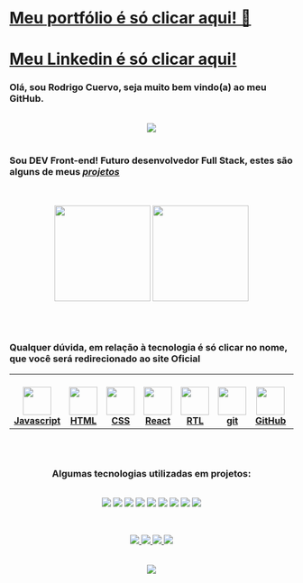 <br/>

<div display:"flex" flex-direction: row justify-content:space-around>

# <a align:right font-sie:6rem href="https://portifolio-five-red.vercel.app/" target=_blank>Meu portfólio é só clicar aqui! &#128588; </a>

# <a align:right font-sie:6rem href="https://www.linkedin.com/in/rodrigocvigil/" target=_blank>Meu Linkedin é só clicar aqui! </a>

### Olá, sou <strong>Rodrigo Cuervo</strong>, seja muito bem vindo(a) ao meu GitHub.

</div>
<br/>

<div display= "flex" align="center" justify-content= "space-around">

<img src= "https://github-profile-trophy.vercel.app/?username=RCVigil" />

</div>

<br/>

### Sou DEV Front-end! Futuro desenvolvedor Full Stack, estes são alguns de meus <a target="_blank" rel="noopener noreferrer" href= "https://github.com/RCVigil?tab=repositories">_projetos_</a>

<br />
<br />

<div style="display: flex, flex-direction: row, color: rgb(255, 196, 0), " align="center" justify-content= "space-around" backgroundColor= "white">
  <img height="170em" src= "https://github-readme-stats.vercel.app/api?username=RCVigil" />
  <img height="170em" src="https://github-readme-stats.vercel.app/api/top-langs/?username=RCVigil&layout=compact&langs_count=7&theme=white" />
</div>

##

<br/>

<table width="320px" align="center">
  <h3> Qualquer dúvida, em relação à <strong>tecnologia</strong> é só clicar no nome, que você será redirecionado ao site Oficial </h3>
    <tbody style=background="#fafbfc"; textColor="#091E42">
        <tr valign="top">
            <td width="80px" align="center">
            <br>
            <a target="_blank" rel="noopener noreferrer nofollow" href="https://camo.githubusercontent.com/85fe5c1ea414287d8a9bc8eb336b53dc79a21a3352d9b5e26fc1c31c4aac6e01/68747470733a2f2f75706c6f61642e766563746f726c6f676f2e7a6f6e652f6c6f676f732f6a6176617363726970742f696d616765732f32333965633861342d313633652d343739322d383362362d3366366439363931313735372e737667"><img height="50px" style=backgroundColor="#fafbfc" src="https://camo.githubusercontent.com/85fe5c1ea414287d8a9bc8eb336b53dc79a21a3352d9b5e26fc1c31c4aac6e01/68747470733a2f2f75706c6f61642e766563746f726c6f676f2e7a6f6e652f6c6f676f732f6a6176617363726970742f696d616765732f32333965633861342d313633652d343739322d383362362d3366366439363931313735372e737667" data-canonical-src="https://upload.vectorlogo.zone/logos/javascript/images/239ec8a4-163e-4792-83b6-3f6d96911757.svg" style="max-width: 100%;"> <a target="_blank" rel="noopener noreferrer" href="https://developer.mozilla.org/pt-BR/docs/Web/JavaScript"><strong>Javascript</strong></a> </a>
            </td>
            <td width="80px" align="center">
            <br>
            <a target="_blank" rel="noopener noreferrer nofollow" href="https://camo.githubusercontent.com/da7acacadecf91d6dc02efcd2be086bb6d78ddff19a1b7a0ab2755a6fda8b1e9/68747470733a2f2f63646e2e6a7364656c6976722e6e65742f67682f64657669636f6e732f64657669636f6e2f69636f6e732f68746d6c352f68746d6c352d6f726967696e616c2e737667"><img height="50" src="https://camo.githubusercontent.com/da7acacadecf91d6dc02efcd2be086bb6d78ddff19a1b7a0ab2755a6fda8b1e9/68747470733a2f2f63646e2e6a7364656c6976722e6e65742f67682f64657669636f6e732f64657669636f6e2f69636f6e732f68746d6c352f68746d6c352d6f726967696e616c2e737667" data-canonical-src="https://cdn.jsdelivr.net/gh/devicons/devicon/icons/html5/html5-original.svg" style="max-width: 100%;"> <a target="_blank" rel="noopener noreferrer nofollow" href="https://developer.mozilla.org/pt-BR/docs/Web/HTML"><strong>HTML</strong></a> </a>
            </td>
            <td width="80px" align="center">
            <br>
            <a target="_blank" rel="noopener noreferrer nofollow" href="https://camo.githubusercontent.com/2e496d4bfc6f753ddca87b521ce95c88219f77800212ffa6d4401ad368c82170/68747470733a2f2f63646e2e6a7364656c6976722e6e65742f67682f64657669636f6e732f64657669636f6e2f69636f6e732f637373332f637373332d6f726967696e616c2e737667"><img height="50px" src="https://camo.githubusercontent.com/2e496d4bfc6f753ddca87b521ce95c88219f77800212ffa6d4401ad368c82170/68747470733a2f2f63646e2e6a7364656c6976722e6e65742f67682f64657669636f6e732f64657669636f6e2f69636f6e732f637373332f637373332d6f726967696e616c2e737667" data-canonical-src="https://cdn.jsdelivr.net/gh/devicons/devicon/icons/css3/css3-original.svg" style="max-width: 100%;"> <a target="_blank" rel="noopener noreferrer nofollow" href="https://developer.mozilla.org/pt-BR/docs/Web/CSS"><strong>CSS</strong></a> </a>
            </td>
            <td width="80px" align="center">
            <br>
            <a target="_blank" rel="noopener noreferrer nofollow" href="https://camo.githubusercontent.com/27d0b117da00485c56d69aef0fa310a3f8a07abecc8aa15fa38c8b78526c60ac/68747470733a2f2f63646e2e6a7364656c6976722e6e65742f67682f64657669636f6e732f64657669636f6e2f69636f6e732f72656163742f72656163742d6f726967696e616c2e737667"><img height="50px" src="https://camo.githubusercontent.com/27d0b117da00485c56d69aef0fa310a3f8a07abecc8aa15fa38c8b78526c60ac/68747470733a2f2f63646e2e6a7364656c6976722e6e65742f67682f64657669636f6e732f64657669636f6e2f69636f6e732f72656163742f72656163742d6f726967696e616c2e737667" data-canonical-src="https://cdn.jsdelivr.net/gh/devicons/devicon/icons/react/react-original.svg" style="max-width: 100%;"> <a target="_blank" rel="noopener noreferrer nofollow" href="https://pt-br.reactjs.org/"><strong>React</strong></a> </a>
            </td>
            <td width="80px" align="center">
            <br>
            <a target="_blank" rel="noopener noreferrer nofollow" href="https://camo.githubusercontent.com/aa85cea585880ae694b4fe8dde116d092b8907d6351c71fcd76f00f7586fad72/68747470733a2f2f74657374696e672d6c6962726172792e636f6d2f696d672f6f63746f7075732d313238783132382e706e67"><img height="50" src="https://camo.githubusercontent.com/aa85cea585880ae694b4fe8dde116d092b8907d6351c71fcd76f00f7586fad72/68747470733a2f2f74657374696e672d6c6962726172792e636f6d2f696d672f6f63746f7075732d313238783132382e706e67" data-canonical-src="https://testing-library.com/img/octopus-128x128.png" style="max-width: 100%;"> <a target="_blank" rel="noopener noreferrer nofollow" href="https://testing-library.com/"><strong>RTL</strong></a> </a>
            </td>
            <td width="80px" align="center">
            <br>
            <a target="_blank" rel="noopener noreferrer nofollow" href="https://camo.githubusercontent.com/ddd323c6c51fbc9a81fcbb60fe25a588ab59fdd6567b7e827f4d2d5c4e09f6a1/68747470733a2f2f63646e2e6a7364656c6976722e6e65742f67682f64657669636f6e732f64657669636f6e2f69636f6e732f6769742f6769742d706c61696e2e737667"><img height="50px" src="https://camo.githubusercontent.com/ddd323c6c51fbc9a81fcbb60fe25a588ab59fdd6567b7e827f4d2d5c4e09f6a1/68747470733a2f2f63646e2e6a7364656c6976722e6e65742f67682f64657669636f6e732f64657669636f6e2f69636f6e732f6769742f6769742d706c61696e2e737667" data-canonical-src="https://cdn.jsdelivr.net/gh/devicons/devicon/icons/git/git-plain.svg" style="max-width: 100%;"> <a target="_blank" rel="noopener noreferrer nofollow" href="https://git-scm.com/"><strong>git</strong></a> </a>
            </td>
            <td width="80px" align="center">
            <br>
            <a target="_blank" rel="noopener noreferrer nofollow" href="https://camo.githubusercontent.com/6c8e86dfc77346d4388b8e064db73017a210f18e2cd18e74779ea34f2d630f4a/68747470733a2f2f63646e2e6a7364656c6976722e6e65742f67682f64657669636f6e732f64657669636f6e2f69636f6e732f6769746875622f6769746875622d6f726967696e616c2e737667"><img height="50px" style=backgroundColor="#fafbfc" src="https://www.vectorlogo.zone/logos/github/github-tile.svg" data-canonical-src="https://cdn.jsdelivr.net/gh/devicons/devicon/icons/github/github-original.svg" style="max-width: 100%;"> <a target="_blank" rel="noopener noreferrer nofollow" href="https://github.com/"><strong>GitHub</strong></a> </a>
            </td>
            <td width="80px" align="center">
            <br>
            <a target="_blank" rel="noopener noreferrer nofollow" href="https://camo.githubusercontent.com/288cace72126df58aaeaa75627898785885858d54b03cb15ea3353a515642204/68747470733a2f2f7777772e766563746f726c6f676f2e7a6f6e652f6c6f676f732f6e6f64656a732f6e6f64656a732d69636f6e2e737667"><img height="50px" src="https://camo.githubusercontent.com/288cace72126df58aaeaa75627898785885858d54b03cb15ea3353a515642204/68747470733a2f2f7777772e766563746f726c6f676f2e7a6f6e652f6c6f676f732f6e6f64656a732f6e6f64656a732d69636f6e2e737667" data-canonical-src="https://www.vectorlogo.zone/logos/nodejs/nodejs-icon.svg" style="max-width: 100%;"> <a target="_blank" rel="noopener noreferrer nofollow" href="https://nodejs.org/en/docs/"><strong>Node</strong></a> </a>
            </td><td width="80px" align="center">
            <br>
            <a target="_blank" rel="noopener noreferrer nofollow" href="https://camo.githubusercontent.com/ce0a32825268b09cd5e0fc7c2a09c587a708491427cb794cade8f1866f7284c6/68747470733a2f2f7777772e766563746f726c6f676f2e7a6f6e652f6c6f676f732f6a6573746a73696f2f6a6573746a73696f2d69636f6e2e737667"><img height="50px" src="https://camo.githubusercontent.com/ce0a32825268b09cd5e0fc7c2a09c587a708491427cb794cade8f1866f7284c6/68747470733a2f2f7777772e766563746f726c6f676f2e7a6f6e652f6c6f676f732f6a6573746a73696f2f6a6573746a73696f2d69636f6e2e737667" data-canonical-src="https://www.vectorlogo.zone/logos/jestjsio/jestjsio-icon.svg" style="max-width: 100%;"> <a target="_blank" rel="noopener noreferrer nofollow" href="https://jestjs.io/pt-BR/"><strong>Jest</strong></a> </a>
            </td>
            <td width="80px" align="center">
            <br>
            <a target="_blank" rel="noopener noreferrer nofollow" href="https://camo.githubusercontent.com/7b7f04b16cc2d2d4a32985710e4d640985337a32bbb1e60cdacede2c8a4ae57b/68747470733a2f2f63646e2e776f726c64766563746f726c6f676f2e636f6d2f6c6f676f732f72656475782e737667"><img height="50px" src="https://camo.githubusercontent.com/7b7f04b16cc2d2d4a32985710e4d640985337a32bbb1e60cdacede2c8a4ae57b/68747470733a2f2f63646e2e776f726c64766563746f726c6f676f2e636f6d2f6c6f676f732f72656475782e737667" data-canonical-src="https://cdn.worldvectorlogo.com/logos/redux.svg" style="max-width: 100%;"> <a target="_blank" rel="noopener noreferrer nofollow" href="https://redux.js.org/"><strong>Redux</strong></a> </a>
            </td>
        </tr>
    </tbody>
</table>

  
  ##
  
  <br/>
 
 <div width="520px" align="center">
 
  <h3>Algumas tecnologias utilizadas em projetos:</h3>
  
  <br/>
  
  <img src= "https://img.shields.io/badge/Docker-2CA5E0?style=for-the-badge&logo=docker&logoColor=white" /> 
  <img src= "https://img.shields.io/badge/Sass-CC6699?style=for-the-badge&logo=sass&logoColor=white" /> 
  <img src= "https://img.shields.io/badge/MySQL-005C84?style=for-the-badge&logo=mysql&logoColor=white" /> 
  <img src= "https://img.shields.io/badge/npm-CB3837?style=for-the-badge&logo=npm&logoColor=white" /> 
  <img src= "https://img.shields.io/badge/json-5E5C5C?style=for-the-badge&logo=json&logoColor=white" />
  <img src= "https://img.shields.io/badge/eslint-3A33D1?style=for-the-badge&logo=eslint&logoColor=white" />
  <img src= "https://img.shields.io/badge/stylelint-000?style=for-the-badge&logo=stylelint&logoColor=white" />
  <img src= "https://img.shields.io/badge/Linux-FCC624?style=for-the-badge&logo=linux&logoColor=black" /> 
  <img src= "https://img.shields.io/badge/Trello-0052CC?style=for-the-badge&logo=trello&logoColor=white" />
  
 </div>
 
 ##
 
 <br/>
 
<div align="center"> 
 	<a href = "mailto:rodrigo_vigil@yahoo.com.br">
      <img src="https://img.shields.io/badge/-Email-%23333?style=for-the-badge&logo=gmail&logoColor=white" target="_blank">
  </a>
  <a href="https://www.linkedin.com/in/rodrigocvigil/" target="_blank">
    <img src="https://img.shields.io/badge/-LinkedIn-%230077B5?style=for-the-badge&logo=linkedin&logoColor=white" target="_blank">
  </a> 
 <a href = "https://discord.com/channels/Rodrigo Cuervo#4004" target="_blank">
  <img src= "https://img.shields.io/badge/Discord-5865F2?style=for-the-badge&logo=discord&logoColor=white"> 
 </a>
 <a href = "https://twitter.com/RodrigoCvigil" target="_blank">
  <img src= "https://img.shields.io/badge/Twitter-1DA1F2?style=for-the-badge&logo=twitter&logoColor=white"> 
 </a>
</div>

<!-- <img src="https://activity-graph.herokuapp.com/graph?username=RCVigil&theme=github&count_private=true" target="_blank"> -->

<br/>

<br/>

<div align="center">
 <img src= "https://github-profile-summary-cards.vercel.app/api/cards/profile-details?username=RCVigil&theme=vue"/>
</div>
